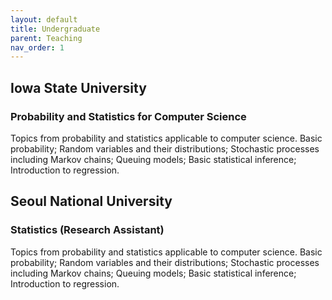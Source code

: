 ```yaml
---
layout: default
title: Undergraduate
parent: Teaching
nav_order: 1
---
```


## Iowa State University

### Probability and Statistics for Computer Science
Topics from probability and statistics applicable to computer science. Basic probability; Random variables and their distributions; Stochastic processes including Markov chains; Queuing models; Basic statistical inference; Introduction to regression.

## Seoul National University

### Statistics (Research Assistant)
Topics from probability and statistics applicable to computer science. Basic probability; Random variables and their distributions; Stochastic processes including Markov chains; Queuing models; Basic statistical inference; Introduction to regression.
